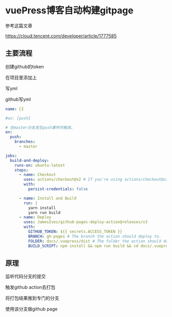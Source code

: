 # vuePress博客自动构建gitpage



参考这篇文章

https://cloud.tencent.com/developer/article/1777585



##  主要流程

创建github的token

在项目里添加上



写yml

github写yml

```yml
name: CI

#on: [push]

# 在master分支发生push事件时触发。
on: 
  push:
    branches:
      - master

jobs:
  build-and-deploy:
    runs-on: ubuntu-latest
    steps:
      - name: Checkout
        uses: actions/checkout@v2 # If you're using actions/checkout@v2 - must set persist-credentials to false in most cases for the deployment to work correctly.
        with:
          persist-credentials: false

      - name: Install and Build
        run: |
          yarn install
          yarn run build
      - name: Deploy
        uses: JamesIves/github-pages-deploy-action@releases/v3
        with:
          GITHUB_TOKEN: ${{ secrets.ACCESS_TOKEN }}
          BRANCH: gh-pages # The branch the action should deploy to.
          FOLDER: docs/.vuepress/dist # The folder the action should deploy.
          BUILD_SCRIPT: npm install && npm run build && cd docs/.vuepress/dist && cd -
```



## 原理

监听代码分支的提交

触发github action去打包

将打包结果推到专门的分支

使用该分支做github page